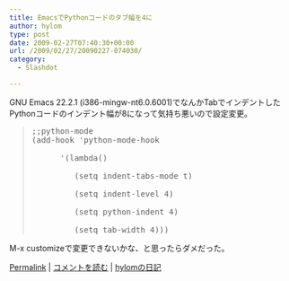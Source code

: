```yaml
---
title: EmacsでPythonコードのタブ幅を4に
author: hylom
type: post
date: 2009-02-27T07:40:30+00:00
url: /2009/02/27/20090227-074030/
category:
  - Slashdot

---
```

GNU Emacs 22.2.1 (i386-mingw-nt6.0.6001)でなんかTabでインデントしたPythonコードのインデント幅が8になって気持ち悪いので設定変更。

> <div>
>   <p>
>     <tt> ;;python-mode <br /> (add-hook 'python-mode-hook </br> <br /> &nbsp; &nbsp; &nbsp; '(lambda() </br> <br /> &nbsp; &nbsp; &nbsp; &nbsp; &nbsp;(setq indent-tabs-mode t) </br> <br /> &nbsp; &nbsp; &nbsp; &nbsp; &nbsp;(setq indent-level 4) </br> <br /> &nbsp; &nbsp; &nbsp; &nbsp; &nbsp;(setq python-indent 4) </br> <br /> &nbsp; &nbsp; &nbsp; &nbsp; &nbsp;(setq tab-width 4))) </br> </tt>
>   </p></p>
> </div>

M-x customizeで変更できないかな、と思ったらダメだった。

  [Permalink][1] |   [コメントを読む][2] |   [hylomの日記][3]

 [1]: http://slashdot.jp/~hylom/journal/468721
 [2]: http://slashdot.jp/~hylom/journal/468721#acomments
 [3]: http://slashdot.jp/~hylom/journal/
